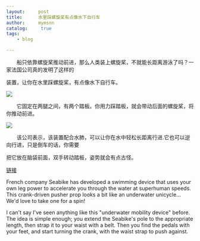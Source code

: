 ```yaml
---
layout:     post
title:      水里踩螺旋桨有点像水下自行车
author:     mymsnn
catalog: 	 true
tags:
    - blog

---
```


&emsp;&emsp;船只依靠螺旋桨推动前进，那么人类装上螺旋桨，不就能长距离游泳了吗？一家法国公司真的发明了这样的

装置，让你在水里踩螺旋桨，有点像水下自行车。

![](https://pic.imgdb.cn/item/66b75f24d9c307b7e901712b.webp)

&emsp;&emsp;它固定在两腿之间，有两个踏板。你用力踩踏板，就会带动后面的螺旋桨，将你推动前进。

![](https://pic.imgdb.cn/item/66b75f60d9c307b7e901a666.webp)

&emsp;&emsp;该公司表示，该装置配合水肺，可以让你在水中轻松长距离行进.它也可以逆向行进，只是倒车的话，你需要

把它放在脑袋前面，双手转动踏板，姿势就会有点古怪。

[链接](https://newatlas.com/marine/seabike-swimming-propeller/)

French company Seabike has developed a swimming device that uses your own leg power to accelerate you through the water at superhuman speeds. This crank-driven pusher prop looks a bit like an underwater unicycle... We'd love to take one for a spin!

I can't say I've seen anything like this "underwater mobility device" before. The idea is simple enough; you extend the Seabike's pole to the appropriate length, then strap it to your waist with a belt. Then you find the pedals with your feet, and start turning the crank, with the waist strap to push against.
